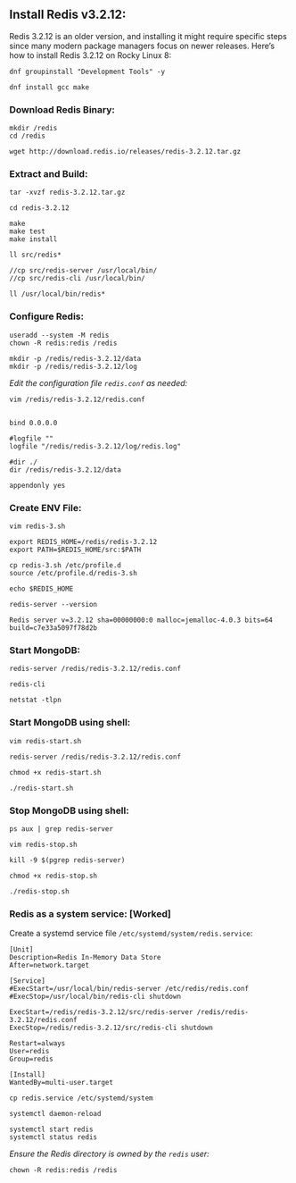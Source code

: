 

## Install Redis v3.2.12:

Redis 3.2.12 is an older version, and installing it might require specific steps since many modern package managers focus on newer releases. Here’s how to install Redis 3.2.12 on Rocky Linux 8:




```
dnf groupinstall "Development Tools" -y

dnf install gcc make
```


### Download Redis Binary: 


```
mkdir /redis
cd /redis
```


```
wget http://download.redis.io/releases/redis-3.2.12.tar.gz
```



### Extract and Build: 

```
tar -xvzf redis-3.2.12.tar.gz
```



```
cd redis-3.2.12
```


```
make
make test 
make install 
```


```
ll src/redis*
```


```
//cp src/redis-server /usr/local/bin/
//cp src/redis-cli /usr/local/bin/
```



```
ll /usr/local/bin/redis*
```



### Configure Redis:


```
useradd --system -M redis
chown -R redis:redis /redis
```


```
mkdir -p /redis/redis-3.2.12/data
mkdir -p /redis/redis-3.2.12/log
```


_Edit the configuration file `redis.conf` as needed:_

```
vim /redis/redis-3.2.12/redis.conf


bind 0.0.0.0

#logfile ""
logfile "/redis/redis-3.2.12/log/redis.log"

#dir ./
dir /redis/redis-3.2.12/data

appendonly yes
```



### Create ENV File: 


```
vim redis-3.sh

export REDIS_HOME=/redis/redis-3.2.12
export PATH=$REDIS_HOME/src:$PATH
```


```
cp redis-3.sh /etc/profile.d
source /etc/profile.d/redis-3.sh
```


```
echo $REDIS_HOME
```


```
redis-server --version

Redis server v=3.2.12 sha=00000000:0 malloc=jemalloc-4.0.3 bits=64 build=c7e33a5097f78d2b
```



### Start MongoDB:

```
redis-server /redis/redis-3.2.12/redis.conf
```




```
redis-cli
```




```
netstat -tlpn
```



### Start MongoDB using shell:


```
vim redis-start.sh

redis-server /redis/redis-3.2.12/redis.conf
```


```
chmod +x redis-start.sh

./redis-start.sh
```


### Stop MongoDB using shell:


```
ps aux | grep redis-server
```


```
vim redis-stop.sh

kill -9 $(pgrep redis-server)
```



```
chmod +x redis-stop.sh

./redis-stop.sh
```






### Redis as a system service: [Worked]

Create a systemd service file `/etc/systemd/system/redis.service`:


```
[Unit]
Description=Redis In-Memory Data Store
After=network.target

[Service]
#ExecStart=/usr/local/bin/redis-server /etc/redis/redis.conf
#ExecStop=/usr/local/bin/redis-cli shutdown

ExecStart=/redis/redis-3.2.12/src/redis-server /redis/redis-3.2.12/redis.conf
ExecStop=/redis/redis-3.2.12/src/redis-cli shutdown

Restart=always
User=redis
Group=redis

[Install]
WantedBy=multi-user.target
```


```
cp redis.service /etc/systemd/system
```



```
systemctl daemon-reload
```


```
systemctl start redis
systemctl status redis
```



_Ensure the Redis directory is owned by the `redis` user:_

```
chown -R redis:redis /redis
```



